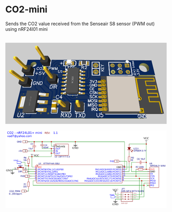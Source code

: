 # CO2-mini
Sends the CO2 value received from the Senseair S8 sensor (PWM out) using nRF24l01 mini
<br>
<br>
<br>
<img src="https://raw.githubusercontent.com/vad7/CO2-mini/master/3D.png">
<br>
<br>
<img src="https://raw.githubusercontent.com/vad7/CO2-mini/master/Schema.png">
